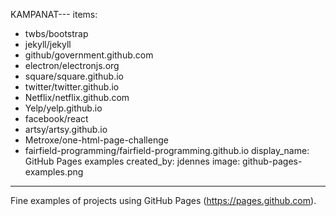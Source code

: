 KAMPANAT---
items:
 - twbs/bootstrap
 - jekyll/jekyll
 - github/government.github.com
 - electron/electronjs.org
 - square/square.github.io
 - twitter/twitter.github.io
 - Netflix/netflix.github.com
 - Yelp/yelp.github.io
 - facebook/react
 - artsy/artsy.github.io
 - Metroxe/one-html-page-challenge
 - fairfield-programming/fairfield-programming.github.io
display_name: GitHub Pages examples
created_by: jdennes
image: github-pages-examples.png
---
Fine examples of projects using GitHub Pages (https://pages.github.com).
